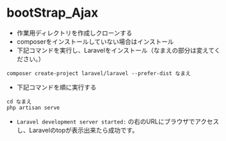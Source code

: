 # bootStrap_Ajax

- 作業用ディレクトリを作成しクローンする
- composerをインストールしていない場合はインストール
- 下記コマンドを実行し、Laravelをインストール（なまえの部分は変えてください。）
```
composer create-project laravel/laravel --prefer-dist なまえ
```
- 下記コマンドを順に実行する
```
cd なまえ
php artisan serve
```
- `Laravel development server started:` の右のURLにブラウザでアクセスし、Laravelのtopが表示出来たら成功です。
